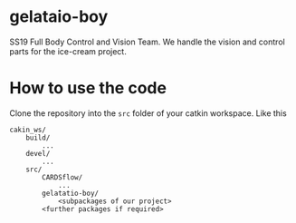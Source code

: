 # gelataio-boy

SS19 Full Body Control and Vision Team. We handle the vision and control parts for the ice-cream project.

# How to use the code

Clone the repository into the `src` folder of your catkin workspace. Like this
```
cakin_ws/
	build/
		...
	devel/
		...
	src/
		CARDSflow/
			...
		gelatatio-boy/
			<subpackages of our project>
		<further packages if required>
```
